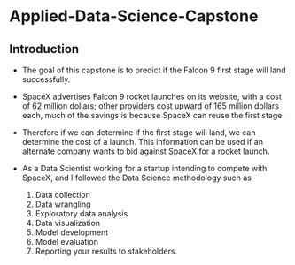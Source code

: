 # Applied-Data-Science-Capstone
## Introduction

* The goal of this capstone is to predict if the Falcon 9 first stage will land successfully. 
* SpaceX advertises Falcon 9 rocket launches on its website, with a cost of 62 million dollars; other providers cost upward of 165 million dollars each, much of the savings is because SpaceX can reuse the first stage. 
* Therefore if we can determine if the first stage will land, we can determine the cost of a launch. This information can be used if an alternate company wants to bid against SpaceX for a rocket launch.

* As a Data Scientist working for a startup intending to compete with SpaceX, and I followed the Data Science methodology such as 
  1. Data collection
  2. Data wrangling
  3. Exploratory data analysis
  4. Data visualization
  5. Model development
  6. Model evaluation
  7. Reporting your results to stakeholders.
